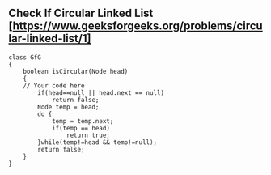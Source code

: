 ## Check If Circular Linked List [https://www.geeksforgeeks.org/problems/circular-linked-list/1]

```
class GfG
{
    boolean isCircular(Node head)
    {
	// Your code here
	    if(head==null || head.next == null)
	        return false;
	    Node temp = head;
	    do {
	        temp = temp.next;
	        if(temp == head)
	            return true;
	    }while(temp!=head && temp!=null);
	    return false;
    }
}
```

